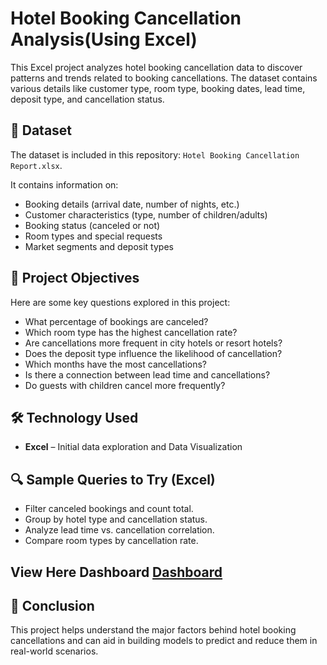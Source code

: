 # Hotel Booking Cancellation Analysis(Using Excel)

This Excel project analyzes hotel booking cancellation data to discover patterns and trends related to booking cancellations. The dataset contains various details like customer type, room type, booking dates, lead time, deposit type, and cancellation status.

## 📁 Dataset

The dataset is included in this repository: `Hotel Booking Cancellation Report.xlsx`.

It contains information on:
- Booking details (arrival date, number of nights, etc.)
- Customer characteristics (type, number of children/adults)
- Booking status (canceled or not)
- Room types and special requests
- Market segments and deposit types

## 🎯 Project Objectives

Here are some key questions explored in this project:

- What percentage of bookings are canceled?
- Which room type has the highest cancellation rate?
- Are cancellations more frequent in city hotels or resort hotels?
- Does the deposit type influence the likelihood of cancellation?
- Which months have the most cancellations?
- Is there a connection between lead time and cancellations?
- Do guests with children cancel more frequently?

## 🛠️ Technology Used

- **Excel** – Initial data exploration and Data Visualization

## 🔍 Sample Queries to Try (Excel)

- Filter canceled bookings and count total.
- Group by hotel type and cancellation status.
- Analyze lead time vs. cancellation correlation.
- Compare room types by cancellation rate.

## View Here Dashboard <a href="https://github.com/swati-9/Hotel-Booking-Cancellation-Analysis/blob/main/Screenshot%202025-06-02%20163119.png"> Dashboard </a>

## 📌 Conclusion

This project helps understand the major factors behind hotel booking cancellations and can aid in building models to predict and reduce them in real-world scenarios.

